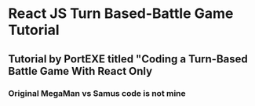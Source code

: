# React JS Turn Based-Battle Game Tutorial 

## Tutorial by PortEXE titled "Coding a Turn-Based Battle Game With React Only

### Original MegaMan vs Samus code is not mine
